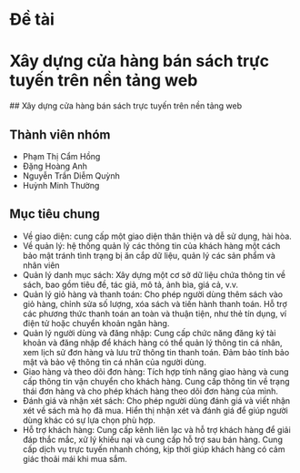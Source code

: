# Đề tài
<h1>  Xây dựng cửa hàng bán sách trực tuyến trên nền tảng web</h1>
## Xây dựng cửa hàng bán sách trực tuyến trên nền tảng web

## Thành viên nhóm
- Phạm Thị Cẩm Hồng
- Đặng Hoàng Anh
- Nguyễn Trần Diễm Quỳnh
- Huỳnh Minh Thường

## Mục tiêu chung
- Về giao diện: cung cấp một giao diện thân thiện và dễ sử dụng, hài hòa.
- Về quản lý: hệ thống quản lý các thông tin của khách hàng một cách bảo mật tránh tình trạng bị ăn cắp dữ liệu, quản lý các sản phẩm và nhân viên
- Quản lý danh mục sách: Xây dựng một cơ sở dữ liệu chứa thông tin về sách, bao gồm tiêu đề, tác giả, mô tả, ảnh bìa, giá cả, v.v. 
- Quản lý giỏ hàng và thanh toán: Cho phép người dùng thêm sách vào giỏ hàng, chỉnh sửa số lượng, xóa sách và tiến hành thanh toán. Hỗ trợ các phương thức thanh toán an toàn và thuận tiện, như thẻ tín dụng, ví điện tử hoặc chuyển khoản ngân hàng.
- Quản lý người dùng và đăng nhập: Cung cấp chức năng đăng ký tài khoản và đăng nhập để khách hàng có thể quản lý thông tin cá nhân, xem lịch sử đơn hàng và lưu trữ thông tin thanh toán. Đảm bảo tính bảo mật và bảo vệ thông tin cá nhân của người dùng.
- Giao hàng và theo dõi đơn hàng: Tích hợp tính năng giao hàng và cung cấp thông tin vận chuyển cho khách hàng. Cung cấp thông tin về trạng thái đơn hàng và cho phép khách hàng theo dõi đơn hàng của mình.
- Đánh giá và nhận xét sách: Cho phép người dùng đánh giá và viết nhận xét về sách mà họ đã mua. Hiển thị nhận xét và đánh giá để giúp người dùng khác có sự lựa chọn phù hợp.
- Hỗ trợ khách hàng: Cung cấp kênh liên lạc và hỗ trợ khách hàng để giải đáp thắc mắc, xử lý khiếu nại và cung cấp hỗ trợ sau bán hàng. Cung cấp dịch vụ trực tuyến nhanh chóng, kịp thời giúp khách hàng có cảm giác thoải mái khi mua sắm.
